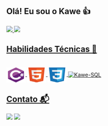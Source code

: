 ## Olá! Eu sou o Kawe 👍
 <div>
  <a href="https://github.com/kawemorais">
  <img height="180em" src="https://github-readme-stats.vercel.app/api?username=kawemorais&show_icons=true&theme=dracula&include_all_commits=true&count_private=true"/>
  <img height="180em" src="https://github-readme-stats.vercel.app/api/top-langs/?username=kawemorais&layout=compact&langs_count=7&theme=dracula"/>
</div>
  
  ## Habilidades Técnicas 📁
  
<div style="display: inline_block"><br>
  <img align="center" alt="Kawe-Csharp" height="40" width="50" src="https://raw.githubusercontent.com/devicons/devicon/master/icons/csharp/csharp-original.svg">
  <img align="center" alt="Kawe-HTML" height="40" width="50" src="https://raw.githubusercontent.com/devicons/devicon/master/icons/html5/html5-original.svg">
  <img align="center" alt="Kawe-CSS" height="40" width="50" src="https://raw.githubusercontent.com/devicons/devicon/master/icons/css3/css3-original.svg">
  <img align="center" alt="Kawe-SQL" height="40" width="50" src="https://img.shields.io/badge/MySQL-00000F?style=for-the-badge&logo=mysql&logoColor=white">
  
</div>
  
  ## Contato 📬 
 
<div> 
  <a href = "kawemc@hotmail.com"><img src="https://img.shields.io/badge/Microsoft_Outlook-0078D4?style=for-the-badge&logo=microsoft-outlook&logoColor=white" target="_blank"></a>
  <a href="https://www.linkedin.com/in/kawemorais/" target="_blank"><img src="https://img.shields.io/badge/-LinkedIn-%230077B5?style=for-the-badge&logo=linkedin&logoColor=white" target="_blank"></a> 

</div>
